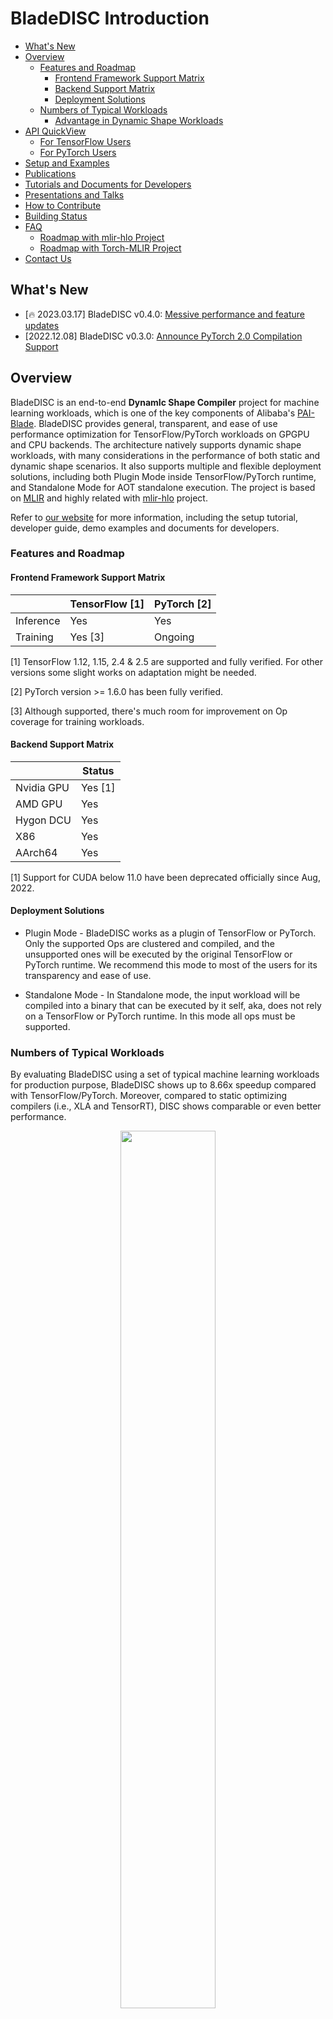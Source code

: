 # BladeDISC Introduction <!-- omit in toc -->

- [What's New](#whats-new)
- [Overview](#overview)
  - [Features and Roadmap](#features-and-roadmap)
    - [Frontend Framework Support Matrix](#frontend-framework-support-matrix)
    - [Backend Support Matrix](#backend-support-matrix)
    - [Deployment Solutions](#deployment-solutions)
  - [Numbers of Typical Workloads](#numbers-of-typical-workloads)
    - [Advantage in Dynamic Shape Workloads](#advantage-in-dynamic-shape-workloads)
- [API QuickView](#api-quickview)
  - [For TensorFlow Users](#for-tensorflow-users)
  - [For PyTorch Users](#for-pytorch-users)
- [Setup and Examples](#setup-and-examples)
- [Publications](#publications)
- [Tutorials and Documents for Developers](#tutorials-and-documents-for-developers)
- [Presentations and Talks](#presentations-and-talks)
- [How to Contribute](#how-to-contribute)
- [Building Status](#building-status)
- [FAQ](#faq)
  - [Roadmap with mlir-hlo Project](#roadmap-with-mlir-hlo-project)
  - [Roadmap with Torch-MLIR Project](#roadmap-with-torch-mlir-project)
- [Contact Us](#contact-us)

## What's New

+ [🔥 2023.03.17] BladeDISC v0.4.0: [Messive performance and feature updates](https://github.com/alibaba/BladeDISC/releases/tag/v0.4.0)
+ [2022.12.08] BladeDISC v0.3.0:
 [Announce PyTorch 2.0 Compilation Support](https://github.com/alibaba/BladeDISC/releases/tag/v0.3.0)

## Overview

BladeDISC is an end-to-end **DynamIc Shape Compiler** project for machine
learning workloads, which is one of the key components of Alibaba's
[PAI-Blade](https://www.aliyun.com/activity/bigdata/blade). BladeDISC provides
general, transparent, and ease of use performance optimization for
TensorFlow/PyTorch workloads on GPGPU and CPU backends. The architecture
natively supports dynamic shape workloads, with many considerations in the
performance of both static and dynamic shape scenarios. It also supports
multiple and flexible deployment solutions, including both Plugin Mode inside
TensorFlow/PyTorch runtime, and Standalone Mode for AOT standalone execution.
The project is based on [MLIR](https://mlir.llvm.org/) and highly related with
[mlir-hlo](https://github.com/tensorflow/mlir-hlo) project.

Refer to [our website](https://alibaba.github.io/BladeDISC/) for more
information, including the setup tutorial, developer guide, demo examples and
documents for developers.

### Features and Roadmap

#### Frontend Framework Support Matrix

|           | TensorFlow [1] | PyTorch [2]  |
|---------- | -------------- | ------------ |
| Inference |    Yes         |    Yes       |
|  Training |    Yes [3]     |  Ongoing     |

[1] TensorFlow 1.12, 1.15, 2.4 & 2.5 are supported and fully verified. For other
versions some slight works on adaptation might be needed.

[2] PyTorch version >= 1.6.0 has been fully verified.

[3] Although supported, there's much room for improvement on Op coverage for
training workloads.

#### Backend Support Matrix

|            |   Status      |
|----------- | ------------- |
| Nvidia GPU |    Yes [1]    |
| AMD GPU    |    Yes        |
| Hygon DCU  |    Yes        |
|  X86       |    Yes        |
| AArch64    |    Yes        |

[1] Support for CUDA below 11.0 have been deprecated officially since Aug, 2022.

#### Deployment Solutions

* Plugin Mode - BladeDISC works as a plugin of TensorFlow or PyTorch. Only the
  supported Ops are clustered and compiled, and the unsupported ones will be
  executed by the original TensorFlow or PyTorch runtime. We recommend this mode
  to most of the users for its transparency and ease of use.

* Standalone Mode - In Standalone mode, the input workload will be compiled into
  a binary that can be executed by it self, aka, does not rely on a TensorFlow
  or PyTorch runtime. In this mode all ops must be supported.

### Numbers of Typical Workloads

By evaluating BladeDISC using a set of typical machine learning workloads for
production purpose, BladeDISC shows up to 8.66x speedup compared with
TensorFlow/PyTorch. Moreover, compared to static optimizing compilers (i.e.,
XLA and TensorRT), DISC shows comparable or even better performance.

<figure align="center">
<img src="./docs/pics/numbers.png" style="width:60%">
<figcaption align = "center">
<b>
Fig.1 Performance speedup over framework.
<i>Framework</i> means either TensorFlow or PyTorch.
<i>FastSpeech2</i> is TensorFlow model and others are PyTorch models.
The <i>static compiler</i> for TensorFlow is XLA and that for PyTorch is TensorRT.
Note that <i>S2T</i> and <i>T5</i> have no TensorRT performance due to wrong result.
</b>
</figcaption>
</figure>

#### Advantage in Dynamic Shape Workloads

Specifically, for the BERT large inference on T4 we provide in the
[examples](./docs/tutorials/tensorflow_inference_and_training.md), static compiler
optimization (XLA) shows severe performance degradation due to its compilation
overhead, while DISC shows a 1.75x speedup.

| TensorFlow  |    XLA    |    DISC    |
|-------------|-----------|------------|
|   1.78 s    |   41.69s  |    1.02s   |
|   1X        |           |    1.75X   |

## API QuickView

### For TensorFlow Users

Only two lines of code are needed on native Tensorflow program as the following:

``` python
import numpy as np
import tensorflow as tf

## enable BladeDISC on TensorFlow program
import blade_disc_tf as disc
disc.enable()

## construct TensorFlow Graph and run it
g = tf.Graph()
with g.as_default():
    ...
    with tf.session as sess:
        sess.run(...)
```

For more information, please refer to [QuickStart for TensorFlow
Users](./docs/quickstart.md#quickstart-for-tensorflow-users)

### For PyTorch Users

PyTorch users only need the following few lines of code to enable
BladeDISC:

``` python
import torch_blade
# construct PyTorch Module
class MyModule(nn.Module):
    ...

module = MyModule().eval()

with torch.no_grad():
    # blade_module is the optimized module by BladeDISC
    blade_module = torch_blade.optimize(module, allow_tracing=True, model_inputs=(x, y))

# run the optimized module
blade_module(x, y)
```

`torch_blade.optimize` accepts an `nn.Module` object and outputs the
optimized module.  For more information, please refer to [Quickstart
for PyTorch Users](./docs/quickstart.md#quickstart-for-pytorch-users).

## Setup and Examples

* [How to Setup and Build from Source](./docs/build_from_source.md)
* [Use Case of TensorFlow Inference and Training](./docs/tutorials/tensorflow_inference_and_training.md)
* [Use Case of PyTorch Inference](./docs/tutorials/torch_bert_inference.md)

## Publications

* [AStitch: Enabling a New Multi-dimensional Optimization Space for Memory-Intensive ML Training and Inference on Modern SIMT Architectures](./docs/papers/asplos-22-zhenzheng.pdf)

* [DISC: A Dynamic Shape Compiler for Machine Learning
  Workloads](https://arxiv.org/pdf/2103.05288.pdf)

## Tutorials and Documents for Developers

* [Tutorial: A Walkthough of the BladeDISC Pass Pipeline](./docs/developers/pass_pipeline.md)
* [Introduction on Runtime Abstraction Layer](./docs/developers/runtime_abstraction_layer.md)
* [TorchBlade Overview](./docs/developers/bladedisc_torch_overview.md)
* [Tutorial: How to Add a New Torch Operator](./docs/developers/torch_add_a_new_operator.md)

## Presentations and Talks
* [Performance optimization practice for dynamic shape AI workloads via a compiler-based approach](https://bladedisc.oss-cn-hangzhou.aliyuncs.com/docs/performance-optimization-practice.pdf)
* [2022/07/31 BladeDISC: A Practice of Dynamic Shape Deep Learning Compiler(Chinese)](https://bladedisc.oss-cn-hangzhou.aliyuncs.com/docs/BladeDISC%EF%BC%9A%E5%8A%A8%E6%80%81Shape%E6%B7%B1%E5%BA%A6%E5%AD%A6%E4%B9%A0%E7%BC%96%E8%AF%91%E5%99%A8%E5%AE%9E%E8%B7%B5%E7%9A%84.pdf)
* [2022/07/07 BladeDISC and Torch-MLIR Roadmap Talk on Torch-MLIR Community](https://bladedisc.oss-cn-hangzhou.aliyuncs.com/docs/BladeDISC-and-TorchMLIR-Roadmap-tts.pptx)
* [GTC22-S41073, Generalized and Transparent AI Optimization Solutions with AI Compilers from Cloud Service](https://bladedisc.oss-cn-hangzhou.aliyuncs.com/docs/GTC22%20S41073%2C%20Generalized%20and%20Transparent%20AI%20Optimization%20Solutions%20with%20AI%20Compilers%20from%20Cloud%20Service.pdf)
* [GTC22-S41395, Easier-to-use and More Robust TensorRT via PAI-Blade](https://bladedisc.oss-cn-hangzhou.aliyuncs.com/docs/GTC22-S41395%2C%20Easier-to-use%20and%20More%20Robust%20TensorRT%20via%20PAI-Blade.pdf)
* [2023/2/17 bladedisc intro. (cpu vendor oriented)](https://bladedisc.oss-cn-hangzhou.aliyuncs.com/docs/bladedisc-intro-for-intel.pdf)
* [2023/3/10 transform dialect based codegen in bladedisc](https://bladedisc.oss-cn-hangzhou.aliyuncs.com/docs/transform-dialect-based-codegen-in-bladedisc.pdf)

## How to Contribute

* [Contribute to BladeDISC](./docs/contribution.md)

## Building Status

| Framework | Device| Status |
| -- | -- | -- |
| PyTorch1.13.0 | GPU | [![pytorch113_gpu](https://github.com/alibaba/BladeDISC/actions/workflows/pytorch113_gpu.yml/badge.svg?branch=main)](https://github.com/alibaba/BladeDISC/actions/workflows/pytorch113_gpu.yml) |
| PyTorch1.13.0 | CPU | [![pytorch113_cpu](https://github.com/alibaba/BladeDISC/actions/workflows/pytorch113_cpu.yml/badge.svg?branch=main)](https://github.com/alibaba/BladeDISC/actions/workflows/pytorch113_cpu.yml) |
| PyTorch1.13.0 | Yitian | [![pytorch113_yitian](https://github.com/alibaba/BladeDISC/actions/workflows/pytorch113_yitian.yml/badge.svg?branch=main)](https://github.com/alibaba/BladeDISC/actions/workflows/pytorch113_yitian.yml) |
| PyTorch2.0.0 | GPU | [![pytorch200_gpu](https://github.com/alibaba/BladeDISC/actions/workflows/pytorch200_gpu.yml/badge.svg?branch=main)](https://github.com/alibaba/BladeDISC/actions/workflows/pytorch200_gpu.yml) |
| PyTorch2.0.0 | CPU | [![pytorch200_cpu](https://github.com/alibaba/BladeDISC/actions/workflows/pytorch200_cpu.yml/badge.svg?branch=main)](https://github.com/alibaba/BladeDISC/actions/workflows/pytorch200_cpu.yml) |
| PyTorch2.0.0 | Yitian | [![pytorch200_yitian](https://github.com/alibaba/BladeDISC/actions/workflows/pytorch200_yitian.yml/badge.svg?branch=main)](https://github.com/alibaba/BladeDISC/actions/workflows/pytorch200_yitian.yml) |
| PyTorch Pre | GPU | [![pytorch_pre_gpu](https://github.com/alibaba/BladeDISC/actions/workflows/pytorch_pre_gpu.yml/badge.svg?branch=main)](https://github.com/alibaba/BladeDISC/actions/workflows/pytorch_pre_gpu.yml) |
| PyTorch Pre | CPU | [![pytorch_pre_cpu](https://github.com/alibaba/BladeDISC/actions/workflows/pytorch_pre_cpu.yml/badge.svg?branch=main)](https://github.com/alibaba/BladeDISC/actions/workflows/pytorch_pre_cpu.yml) |
| TensorFlow2.5 | GPU | [![tf250_gpu](https://github.com/alibaba/BladeDISC/actions/workflows/tf250_gpu.yml/badge.svg?branch=main)](https://github.com/alibaba/BladeDISC/actions/workflows/tf250_gpu.yml) |
| TensorFlow2.5 | CPU | [![tf250_cpu](https://github.com/alibaba/BladeDISC/actions/workflows/tf250_cpu.yml/badge.svg?branch=main)](https://github.com/alibaba/BladeDISC/actions/workflows/tf250_cpu.yml) |
| TensorFlow2.8 | Yitian | [![tf280_yitian](https://github.com/alibaba/BladeDISC/actions/workflows/tf280_yitian.yml/badge.svg?branch=main)](https://github.com/alibaba/BladeDISC/actions/workflows/tf280_yitian.yml) |

## FAQ

### Roadmap with mlir-hlo Project

BladeDISC is in a close relationship with
[mlir-hlo](https://github.com/tensorflow/mlir-hlo) project. Part of the building
blocks, including the MHLO Op definitions, TF to MHLO conversions, and some
general purpose passes have been upstreamed to mlir-hlo repository. We'll
continue to work in a close cooperative relationship with mlir-hlo project in
the longer term.

### Roadmap with Torch-MLIR Project

BladeDISC compiles PyTorch workloads based on [Torch-MLIR](https://github.com/llvm/torch-mlir/).
The BladeDISC Dev Team is cooperating with the community to add Torch-To-Mhlo conversion
to Torch-MLIR, especially fully dynamic shape features.
See RFC: https://github.com/llvm/torch-mlir/issues/999.
We appeal to the community developers interested in joining.

## Contact Us

* Mailgroup: bladedisc-dev@list.alibaba-inc.com

* DingTalk group for support and discussion:

![DingTalk](./docs/pics/dingtalk_support.png)
